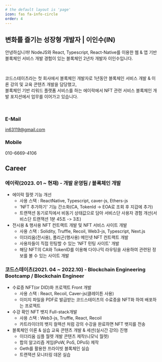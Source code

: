 ```yaml
---
# the default layout is 'page'
icon: fas fa-info-circle
order: 4
---
```


## 변화를 즐기는 성장형 개발자 | 이인수(IN)

안녕하십니까! NodeJS와 React, Typescript, React-Native를 이용한 웹 & 앱 기반 블록체인 서비스 개발 경험이 있는 블록체인 2년차 개발자 이인수입니다.

<br />

코드스테이츠라는 첫 회사에서 블록체인 개발자로 1년동안 블록체인 서비스 개발 & 이론 강의 및 교육 콘텐츠 개발을 담당했고,
<br />
블록체인 기반 리워드 플랫폼 서비스를 하는 에이락에서 NFT 관련 서비스 블록체인 개발 포지션에서 업무를 이어가고 있습니다.

<br />

### E-Mail

in63119@gmail.com

### Mobile

010-6669-4106

## Career

### 에이락(2023. 01 ~ 현재) - 개발 운영팀 / 블록체인 개발
- 에이락 월렛 기능 개선
   - 사용 스택 : ReactNative, Typescript, caver-js, Ethers-js
   - 'NFT 추가하기' 기능 간소화(CA, TokenId -> EOA로 조회 후 지갑에 추가)
   - 트랜잭션 동기로직에서 비동기 상태값으로 담아 서비스단 사용자 경험 개선(서비스단 트랜잭션 1분 45초 -> 3초) 
- 전시용 & 행사용 NFT 컨트랙트 개발 및 NFT 서비스 사이트 개발
   - 사용 스택 : Solidity, Truffle, Recoil, Web3-js, Typescript, Next.js 
   - 이더리움(전시용), 폴리곤(행사용) 메인넷 NFT 컨트랙트 개발
   - 사용자들이 직접 민팅할 수 있는 'NFT 민팅 사이트' 개발 
   - 해당 NFT의 CA와 TokenID를 이용해 다이나믹 라우팅을 사용하여 관련된 정보를 볼 수 있는 사이트 개발

### 코드스테이츠(2021. 04 ~ 2022.10) - Blockchain Engineering Bootcamp / Blockchain Engineer
- 수료증 NFT(or DID)화 프로젝트 Front 개발
   - 사용 스택 : React, Recoil, Caver-js(클레이튼 사용)
   - 이미지 파일을 PDF로 발급받는 코드스테이츠의 수료증을 NFT화 하여 배포하는 프로젝트
- 수강 확인 NFT 뱃지 Full-stack개발
   - 사용 스택 : Web3-js, Truffle, React, Recoil
   - 카트라이더의 뱃지 컬렉션 처럼 강의 수강을 완료하면 NFT 뱃지를 전송
- 블록체인 이론 & 실습 교육 콘텐츠 개발 & 세션(실시간 강의) 진행
   - 이더리움 심플 월렛 개발 콘텐츠 제작(니모닉 월렛)
   - 합의 알고리즘 게임(PoW, PoS, DPoS) 제작
   - Geth를 활용한 프라이빗 블록체인 실습
   - 트랜잭션 모니터링 데몬 실습
 
